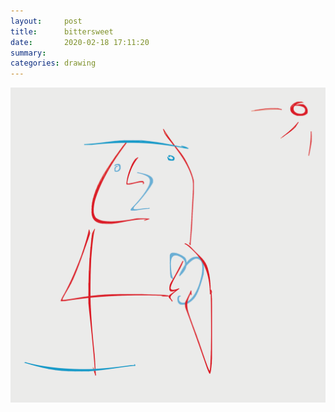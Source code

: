 ```yaml
---
layout:     post
title:      bittersweet
date:       2020-02-18 17:11:20
summary:    
categories: drawing
---
```

![bittersweet](/images/diary/bittersweet.png ".")

